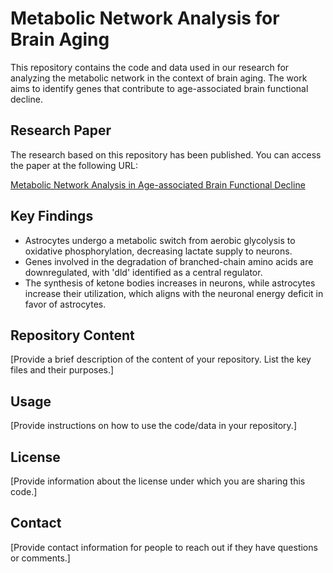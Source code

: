 # Metabolic Network Analysis for Brain Aging

This repository contains the code and data used in our research for analyzing the metabolic network in the context of brain aging. The work aims to identify genes that contribute to age-associated brain functional decline.

## Research Paper

The research based on this repository has been published. You can access the paper at the following URL:

[Metabolic Network Analysis in Age-associated Brain Functional Decline](https://pubmed.ncbi.nlm.nih.gov/37074814/)

## Key Findings

- Astrocytes undergo a metabolic switch from aerobic glycolysis to oxidative phosphorylation, decreasing lactate supply to neurons.
- Genes involved in the degradation of branched-chain amino acids are downregulated, with 'dld' identified as a central regulator.
- The synthesis of ketone bodies increases in neurons, while astrocytes increase their utilization, which aligns with the neuronal energy deficit in favor of astrocytes.

## Repository Content

[Provide a brief description of the content of your repository. List the key files and their purposes.]

## Usage

[Provide instructions on how to use the code/data in your repository.]

## License

[Provide information about the license under which you are sharing this code.]

## Contact

[Provide contact information for people to reach out if they have questions or comments.]
